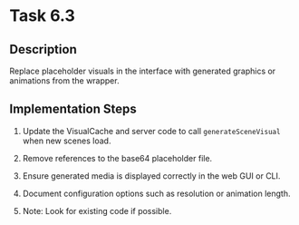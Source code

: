 # Task 6.3

## Description
Replace placeholder visuals in the interface with generated graphics or animations from the wrapper.

## Implementation Steps
1. Update the VisualCache and server code to call `generateSceneVisual` when new scenes load.

2. Remove references to the base64 placeholder file.

3. Ensure generated media is displayed correctly in the web GUI or CLI.

4. Document configuration options such as resolution or animation length.

5. Note: Look for existing code if possible.

